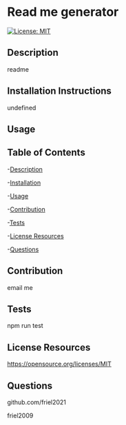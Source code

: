 # Read me generator

[![License: MIT](https://img.shields.io/badge/License-MIT-yellow.svg)](https://opensource.org/licenses/MIT)

## Description

readme

## Installation Instructions

undefined

## Usage

## Table of Contents

-[Description](#description)

-[Installation](#installation)

-[Usage](#usage)

-[Contribution](#contribution)

-[Tests](#test)

-[License Resources](#license)

-[Questions](#questions)

## Contribution

email me

## Tests

npm run test

## License Resources

https://opensource.org/licenses/MIT

## Questions

github.com/friel2021

friel2009
